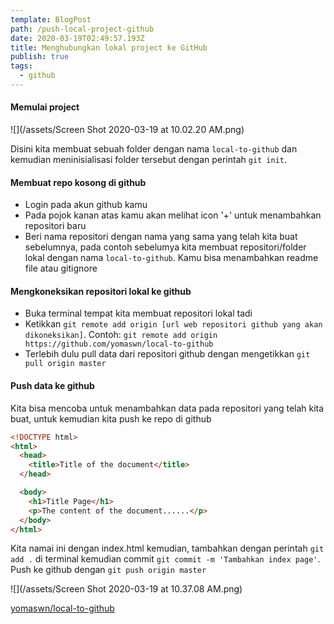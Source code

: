 ```yaml
---
template: BlogPost
path: /push-local-project-github
date: 2020-03-19T02:49:57.193Z
title: Menghubungkan lokal project ke GitHub
publish: true
tags:
  - github
---
```

#### Memulai project

![](/assets/Screen Shot 2020-03-19 at 10.02.20 AM.png)

Disini kita membuat sebuah folder dengan nama `local-to-github` dan kemudian meninisialisasi folder tersebut dengan perintah `git init`.

#### Membuat repo kosong di github

* Login pada akun github kamu
* Pada pojok kanan atas kamu akan melihat icon '+' untuk menambahkan repositori baru
* Beri nama repositori dengan nama yang sama yang telah kita buat sebelumnya, pada contoh sebelumya kita membuat repositori/folder lokal dengan nama `local-to-github`. Kamu bisa menambahkan readme file atau gitignore

#### Mengkoneksikan repositori lokal ke github

* Buka terminal tempat kita membuat repositori lokal tadi
* Ketikkan `git remote add origin [url web repositori github yang akan dikoneksikan]`. Contoh: `git remote add origin https://github.com/yomaswn/local-to-github`
* Terlebih dulu pull data dari repositori github dengan mengetikkan `git pull origin master`

#### Push data ke github

Kita bisa mencoba untuk menambahkan data pada repositori yang telah kita buat, untuk kemudian kita push ke repo di github

```html
<!DOCTYPE html>
<html>
  <head>
    <title>Title of the document</title>
  </head>

  <body>
    <h1>Title Page</h1>
    <p>The content of the document......</p>
  </body>
</html>
```

Kita namai ini dengan index.html kemudian, tambahkan dengan perintah `git add .` di terminal kemudian commit `git commit -m 'Tambahkan index page'`. Push ke github dengan `git push origin master`

![](/assets/Screen Shot 2020-03-19 at 10.37.08 AM.png)

[yomaswn/local-to-github](https://github.com/yomaswn/local-to-github)
